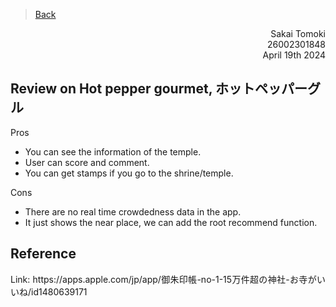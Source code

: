 > [Back](../Reviews/reviews.md)
<div style="text-align: right"> Sakai Tomoki</div>
<div style="text-align: right"> 26002301848</div>
<div style="text-align: right"> April 19th 2024</div>

##  Review on Hot pepper gourmet, ホットペッパーグル


<div style="text-align: justify">
    <p>Pros</p>
    <ul>
        <li>You can see the information of the temple.</li>
        <li>User can score and comment.</li>
        <li>You can get stamps if you go to the shrine/temple.</li>
    </ul>
</div>

<div style="text-align: justify">
    <p>Cons</p>
    <ul>
        <li>There are no real time crowdedness data in the app.</li>
        <li>It just shows the near place, we can add the root recommend function.</li>
    </ul>
</div>


<div style="text-align: justify"> 
</div>

<h2>Reference</h2>
<div style="text-align: justify"> 
Link: https://apps.apple.com/jp/app/御朱印帳-no-1-15万件超の神社-お寺がいいね/id1480639171
</div>
